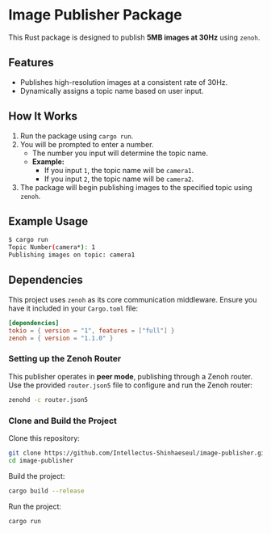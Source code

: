 # Image Publisher Package

This Rust package is designed to publish **5MB images at 30Hz** using `zenoh`.

## Features
- Publishes high-resolution images at a consistent rate of 30Hz.
- Dynamically assigns a topic name based on user input.

## How It Works
1. Run the package using `cargo run`.
2. You will be prompted to enter a number.
   - The number you input will determine the topic name.
   - **Example:**
     - If you input `1`, the topic name will be `camera1`.
     - If you input `2`, the topic name will be `camera2`.
3. The package will begin publishing images to the specified topic using `zenoh`.

## Example Usage
```bash
$ cargo run
Topic Number(camera*): 1
Publishing images on topic: camera1
```

## Dependencies
This project uses `zenoh` as its core communication middleware. Ensure you have it included in your `Cargo.toml` file:

```toml
[dependencies]
tokio = { version = "1", features = ["full"] }
zenoh = { version = "1.1.0" }
```

### Setting up the Zenoh Router
This publisher operates in **peer mode**, publishing through a Zenoh router. Use the provided `router.json5` file to configure and run the Zenoh router:

```bash
zenohd -c router.json5
```

### Clone and Build the Project

Clone this repository:

```bash
git clone https://github.com/Intellectus-Shinhaeseul/image-publisher.git
cd image-publisher
```

Build the project:

```bash
cargo build --release
```

Run the project:

```bash
cargo run
